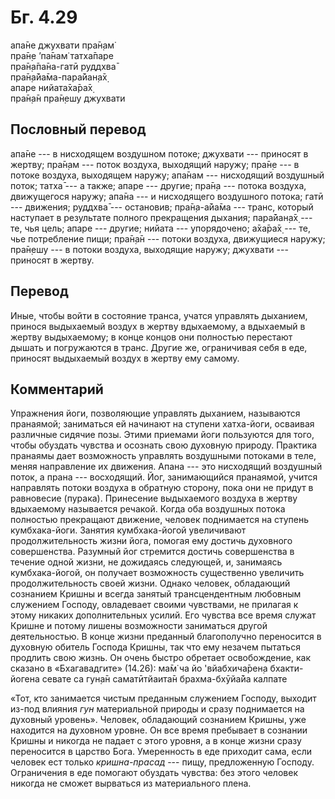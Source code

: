 # Бг. 4.29
апа̄не джухвати пра̄н̣ам̇<br/>
пра̄н̣е ’па̄нам̇ татха̄паре<br/>
пра̄н̣а̄па̄на-гатӣ руддхва̄<br/>
пра̄н̣а̄йа̄ма-пара̄йан̣а̄х̣<br/>
апаре нийата̄ха̄ра̄х̣<br/>
пра̄н̣а̄н пра̄н̣ешу джухвати
## Пословный перевод

апа̄не --- в нисходящем воздушном потоке; джухвати --- приносят в жертву;
пра̄н̣ам --- поток воздуха, выходящий наружу; пра̄н̣е --- в потоке воздуха,
выходящем наружу; апа̄нам --- нисходящий воздушный поток; татха̄ --- а
также; апаре --- другие; пра̄н̣а --- потока воздуха, движущегося наружу;
апа̄на --- и нисходящего воздушного потока; гатӣ --- движения; руддхва̄
--- остановив; пра̄н̣а-а̄йа̄ма --- транс, который наступает в результате
полного прекращения дыхания; пара̄йан̣а̄х̣ --- те, чья цель; апаре ---
другие; нийата --- упорядочено; а̄ха̄ра̄х̣ --- те, чье потребление пищи;
пра̄н̣а̄н --- потоки воздуха, движущиеся наружу; пра̄н̣ешу --- в потоки
воздуха, выходящие наружу; джухвати --- приносят в жертву.

## Перевод

Иные, чтобы войти в состояние транса, учатся управлять дыханием, принося
выдыхаемый воздух в жертву вдыхаемому, а вдыхаемый в жертву выдыхаемому;
в конце концов они полностью перестают дышать и погружаются в транс.
Другие же, ограничивая себя в еде, приносят выдыхаемый воздух в жертву
ему самому.

## Комментарий

Упражнения йоги, позволяющие управлять дыханием, называются пранаямой;
заниматься ей начинают на ступени хатха-йоги, осваивая различные сидячие
позы. Этими приемами йоги пользуются для того, чтобы обуздать чувства и
осознать свою духовную природу. Практика пранаямы дает возможность
управлять воздушными потоками в теле, меняя направление их движения.
Апана --- это нисходящий воздушный поток, а прана --- восходящий. Йог,
занимающийся пранаямой, учится направлять потоки воздуха в обратную
сторону, пока они не придут в равновесие (пурака). Принесение
выдыхаемого воздуха в жертву вдыхаемому называется речакой. Когда оба
воздушных потока полностью прекращают движение, человек поднимается на
ступень кумбхака-йоги. Занятия кумбхака-йогой увеличивают
продолжительность жизни йога, помогая ему достичь духовного
совершенства. Разумный йог стремится достичь совершенства в течение
одной жизни, не дожидаясь следующей, и, занимаясь кумбхака-йогой, он
получает возможность существенно увеличить продолжительность своей
жизни. Однако человек, обладающий сознанием Кришны и всегда занятый
трансцендентным любовным служением Господу, овладевает своими чувствами,
не прилагая к этому никаких дополнительных усилий. Его чувства все время
служат Кришне и потому лишены возможности заниматься другой
деятельностью. В конце жизни преданный благополучно переносится в
духовную обитель Господа Кришны, так что ему незачем пытаться продлить
свою жизнь. Он очень быстро обретает освобождение, как сказано в
«Бхагавадгите» (14.26): ма̄м̇ ча йо 'вйабхича̄рен̣а бхакти-йогена севате са
гун̣а̄н саматӣтйаита̄н брахма-бхӯйа̄йа калпате

«Тот, кто занимается чистым преданным служением Господу, выходит из-под
влияния *гун* материальной природы и сразу поднимается на духовный
уровень». Человек, обладающий сознанием Кришны, уже находится на
духовном уровне. Он все время пребывает в сознании Кришны и никогда не
падает с этого уровня, а в конце жизни сразу переносится в царство Бога.
Умеренность в еде приходит сама, если человек ест только *кришна-прасад*
--- пищу, предложенную Господу. Ограничения в еде помогают обуздать
чувства: без этого человек никогда не сможет вырваться из материального
плена.
